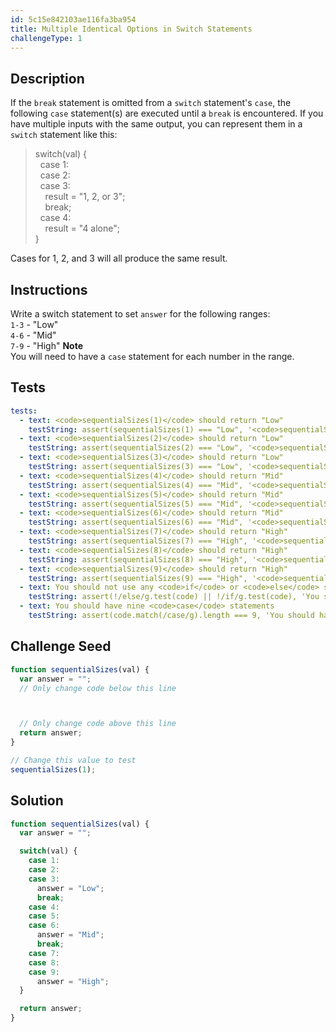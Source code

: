```yaml
---
id: 5c15e842103ae116fa3ba954
title: Multiple Identical Options in Switch Statements
challengeType: 1
---
```


## Description
<section id='description'>
If the <code>break</code> statement is omitted from a <code>switch</code> statement's <code>case</code>, the following <code>case</code> statement(s) are executed until a <code>break</code> is encountered. If you have multiple inputs with the same output, you can represent them in a <code>switch</code> statement like this:
<blockquote>switch(val) {<br>&nbsp;&nbsp;case 1:<br>&nbsp;&nbsp;case 2:<br>&nbsp;&nbsp;case 3:<br>&nbsp;&nbsp;&nbsp;&nbsp;result = "1, 2, or 3";<br>&nbsp;&nbsp;&nbsp;&nbsp;break;<br>&nbsp;&nbsp;case 4:<br>&nbsp;&nbsp;&nbsp;&nbsp;result = "4 alone";<br>}</blockquote>
Cases for 1, 2, and 3 will all produce the same result.
</section>

## Instructions
<section id='instructions'>
Write a switch statement to set <code>answer</code> for the following ranges:<br><code>1-3</code> - "Low"<br><code>4-6</code> - "Mid"<br><code>7-9</code> - "High"
<strong>Note</strong><br>You will need to have a <code>case</code> statement for each number in the range.
</section>

## Tests
<section id='tests'>

```yml
tests:
  - text: <code>sequentialSizes(1)</code> should return "Low"
    testString: assert(sequentialSizes(1) === "Low", '<code>sequentialSizes(1)</code> should return "Low"');
  - text: <code>sequentialSizes(2)</code> should return "Low"
    testString: assert(sequentialSizes(2) === "Low", '<code>sequentialSizes(2)</code> should return "Low"');
  - text: <code>sequentialSizes(3)</code> should return "Low"
    testString: assert(sequentialSizes(3) === "Low", '<code>sequentialSizes(3)</code> should return "Low"');
  - text: <code>sequentialSizes(4)</code> should return "Mid"
    testString: assert(sequentialSizes(4) === "Mid", '<code>sequentialSizes(4)</code> should return "Mid"');
  - text: <code>sequentialSizes(5)</code> should return "Mid"
    testString: assert(sequentialSizes(5) === "Mid", '<code>sequentialSizes(5)</code> should return "Mid"');
  - text: <code>sequentialSizes(6)</code> should return "Mid"
    testString: assert(sequentialSizes(6) === "Mid", '<code>sequentialSizes(6)</code> should return "Mid"');
  - text: <code>sequentialSizes(7)</code> should return "High"
    testString: assert(sequentialSizes(7) === "High", '<code>sequentialSizes(7)</code> should return "High"');
  - text: <code>sequentialSizes(8)</code> should return "High"
    testString: assert(sequentialSizes(8) === "High", '<code>sequentialSizes(8)</code> should return "High"');
  - text: <code>sequentialSizes(9)</code> should return "High"
    testString: assert(sequentialSizes(9) === "High", '<code>sequentialSizes(9)</code> should return "High"');
  - text: You should not use any <code>if</code> or <code>else</code> statements
    testString: assert(!/else/g.test(code) || !/if/g.test(code), 'You should not use any <code>if</code> or <code>else</code> statements');
  - text: You should have nine <code>case</code> statements
    testString: assert(code.match(/case/g).length === 9, 'You should have nine <code>case</code> statements');

```

</section>

## Challenge Seed
<section id='challengeSeed'>

<div id='js-seed'>

```js
function sequentialSizes(val) {
  var answer = "";
  // Only change code below this line



  // Only change code above this line
  return answer;
}

// Change this value to test
sequentialSizes(1);

```

</div>



</section>

## Solution
<section id='solution'>


```js
function sequentialSizes(val) {
  var answer = "";

  switch(val) {
    case 1:
    case 2:
    case 3:
      answer = "Low";
      break;
    case 4:
    case 5:
    case 6:
      answer = "Mid";
      break;
    case 7:
    case 8:
    case 9:
      answer = "High";
  }

  return answer;
}
```

</section>
